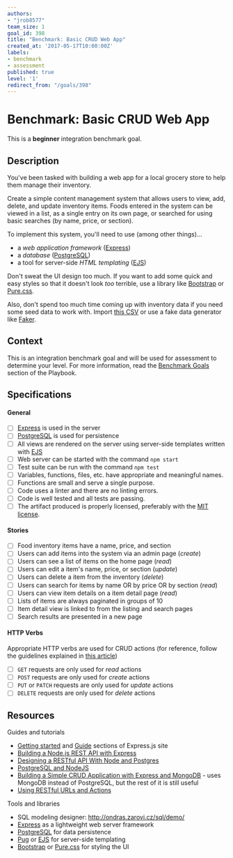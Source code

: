 ```yaml
---
authors:
- "jrob8577"
team_size: 1
goal_id: 398
title: "Benchmark: Basic CRUD Web App"
created_at: '2017-05-17T10:00:00Z'
labels:
- benchmark
- assessment
published: true
level: '1'
redirect_from: "/goals/398"
---
```


# Benchmark: Basic CRUD Web App

This is a **beginner** integration benchmark goal.

## Description

You've been tasked with building a web app for a local grocery store to help them manage their inventory.

Create a simple content management system that allows users to view, add, delete, and update inventory items. Foods entered in the system can be viewed in a list, as a single entry on its own page, or searched for using basic searches (by name, price, or section).

To implement this system, you'll need to use (among other things)...

- a _web application framework_ ([Express][])
- a _database_ ([PostgreSQL][])
- a tool for server-side _HTML templating_ ([EJS][])

Don't sweat the UI design too much. If you want to add some quick and easy styles so that it doesn't look _too_ terrible, use a library like [Bootstrap][] or [Pure.css][pure-css].

Also, don't spend too much time coming up with inventory data if you need some seed data to work with. Import [this CSV](https://gist.github.com/lg-bot/5b76b9910eaef705226dbcd876d35de2) or use a fake data generator like [Faker](https://github.com/marak/Faker.js/).

## Context

This is an integration benchmark goal and will be used for assessment to determine your level. For more information, read the [Benchmark Goals](https://playbook.learnersguild.org/Learning_Guide/Goals/Benchmark_Goals.html) section of the Playbook.

## Specifications

#### General
- [ ] [Express][express] is used in the server
- [ ] [PostgreSQL][postgresql] is used for persistence
- [ ] All views are rendered on the server using server-side templates written with [EJS][]
- [ ] Web server can be started with the command `npm start`
- [ ] Test suite can be run with the command `npm test`
- [ ] Variables, functions, files, etc. have appropriate and meaningful names.
- [ ] Functions are small and serve a single purpose.
- [ ] Code uses a linter and there are no linting errors.
- [ ] Code is well tested and all tests are passing.
- [ ] The artifact produced is properly licensed, preferably with the [MIT license](https://opensource.org/licenses/MIT).

#### Stories
- [ ] Food inventory items have a name, price, and section
- [ ] Users can add items into the system via an admin page (_create_)
- [ ] Users can see a list of items on the home page (_read_)
- [ ] Users can edit a item's name, price, or section (_update_)
- [ ] Users can delete a item from the inventory (_delete_)
- [ ] Users can search for items by name OR by price OR by section (_read_)
- [ ] Users can view item details on a item detail page (_read_)
- [ ] Lists of items are always paginated in groups of 10
- [ ] Item detail view is linked to from the listing and search pages
- [ ] Search results are presented in a new page

#### HTTP Verbs
Appropriate HTTP verbs are used for CRUD actions (for reference, follow the guidelines explained in [this article](http://www.vinaysahni.com/best-practices-for-a-pragmatic-restful-api#restful))
- [ ] `GET` requests are only used for _read_ actions
- [ ] `POST` requests are only used for _create_ actions
- [ ] `PUT` or `PATCH` requests are only used for _update_ actions
- [ ] `DELETE` requests are only used for _delete_ actions

## Resources

Guides and tutorials

- [Getting started](https://expressjs.com/en/starter/installing.html) and [Guide](https://expressjs.com/en/guide/routing.html) sections of Express.js site
- [Building a Node.js REST API with Express](https://medium.com/@jeffandersen/building-a-node-js-rest-api-with-express-46b0901f29b6#.qlp1sijze)
- [Designing a RESTful API With Node and Postgres](http://mherman.org/blog/2016/03/13/designing-a-restful-api-with-node-and-postgres/)
- [PostgreSQL and NodeJS](http://mherman.org/blog/2015/02/12/postgresql-and-nodejs/)
- [Building a Simple CRUD Application with Express and MongoDB](https://zellwk.com/blog/crud-express-mongodb/) - uses MongoDB instead of PostgreSQL, but the rest of it is still useful
- [Using RESTful URLs and Actions](http://www.vinaysahni.com/best-practices-for-a-pragmatic-restful-api#restful)

Tools and libraries

- SQL modeling designer: http://ondras.zarovi.cz/sql/demo/
- [Express][] as a lightweight web server framework
- [PostgreSQL][] for data persistence
- [Pug][] or [EJS][] for server-side templating
- [Bootstrap][] or [Pure.css][pure-css] for styling the UI

[express]: http://expressjs.com/
[postgresql]: https://www.postgresql.org/
[pug]: https://pugjs.org/
[ejs]: http://www.embeddedjs.com/
[bootstrap]: http://getbootstrap.com/
[pure-css]: https://purecss.io/
